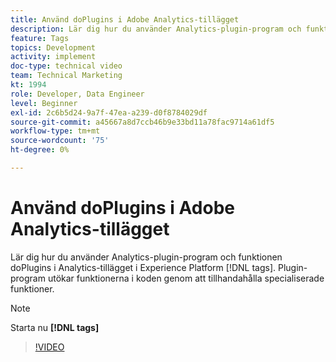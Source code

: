 ```yaml
---
title: Använd doPlugins i Adobe Analytics-tillägget
description: Lär dig hur du använder Analytics-plugin-program och funktionen doPlugins i Analytics-tillägget i Experience Platform [!DNL tags]. Plugin-program utökar funktionerna i koden genom att tillhandahålla specialiserade funktioner.
feature: Tags
topics: Development
activity: implement
doc-type: technical video
team: Technical Marketing
kt: 1994
role: Developer, Data Engineer
level: Beginner
exl-id: 2c6b5d24-9a7f-47ea-a239-d0f8784029df
source-git-commit: a45667a8d7ccb46b9e33bd11a78fac9714a61df5
workflow-type: tm+mt
source-wordcount: '75'
ht-degree: 0%

---
```


# Använd doPlugins i Adobe Analytics-tillägget

Lär dig hur du använder Analytics-plugin-program och funktionen doPlugins i Analytics-tillägget i Experience Platform [!DNL tags]. Plugin-program utökar funktionerna i koden genom att tillhandahålla specialiserade funktioner.

>[!NOTE]
>
> Starta nu **[!DNL tags]**

>[!VIDEO](https://video.tv.adobe.com/v/25171?quality=12&learn=on)

